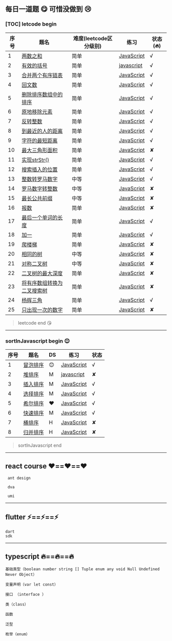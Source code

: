 ## 每日一道题    :yum:    可惜没做到   :cry:

### [TOC] letcode begin
 序号 | 题名 | 难度(leetcode区分级别) | 练习 |状态 (:fire:)  
---|---|---|---|---
 1 | [两数之和](https://leetcode.com/problems/two-sum/) | 简单 | [JavaScript](https://github.com/StrangeClow/leetcode_JS/blob/master/leetcode/twoSum.js) | √
 2 | [有效的括号](https://leetcode.com/problems/valid-parentheses/) | 简单 | [javascript](https://github.com/StrangeClow/leetcode_JS/blob/master/leetcode/isValidBrackets.js) |  √
 3 | [合并两个有序链表](https://leetcode.com/problems/merge-two-sorted-lists/) | 简单 | [JavaScript](https://github.com/StrangeClow/leetcode_JS/blob/master/leetcode/mergeTwoList.js) | √
 4 | [回文数](https://leetcode.com/problems/palindrome-number/) | 简单 | [JavaScript](https://github.com/StrangeClow/leetcode_JS/blob/master/leetcode/palindrome-number.js) | √
 5 | [删除排序数组中的排序](https://leetcode.com/problems/remove-duplicates-from-sorted-list/) | 简单 | [JavaScript](https://github.com/StrangeClow/leetcode_JS/blob/master/leetcode/removeDuplicates.js) | √
 6 | [原地移除元素](https://leetcode.com/problems/remove-element/) | 简单 | [JavaScript](https://github.com/StrangeClow/leetcode_JS/blob/master/leetcode/removeElement.js) | √
 7 | [反转整数](https://leetcode.com/problems/reverse-integer/) | 简单 | [JavaScript](https://github.com/StrangeClow/leetcode_JS/blob/master/leetcode/reverse-integer.js) | √
 8 | [到最近的人的距离](https://leetcode.com/problems/max-consecutive-ones/) | 简单 | [JavaScript](https://github.com/StrangeClow/leetcode_JS/blob/master/leetcode/maxConsecutiveOnes.js) |  √
 9 | [字符的最短距离]() | 简单 | [JavaScript](https://github.com/StrangeClow/leetcode_JS/blob/master/leetcode/shortestToChar.js) |  √
 10 | [最大三角形面积]() | 简单 | [JavaScript]() |  ✘
 11 | [实现strStr()](https://leetcode.com/problems/implement-strstr/) | 简单 | [JavaScript](https://github.com/StrangeClow/leetcode_JS/blob/master/leetcode/implementStrStr.js) |  √
 12 | [搜索插入的位置]() | 简单 | [JavaScript](https://github.com/StrangeClow/leetcode_JS/blob/master/leetcode/plusOne.js) | √
 13 | [整数转罗马数字](https://leetcode.com/problems/integer-to-roman/) | 中等 | [JavaScript](https://github.com/StrangeClow/leetcode_JS/blob/master/leetcode/intTransRoman.js) |  √
 14 | [罗马数字转整数]() | 中等 | [JavaScript]() |  ✘
 15 | [最长公共前缀]() | 中等 | [JavaScript]() |  ✘
 16 | [报数]() | 简单 | [JavaScript]() |  ✘
 17 | [最后一个单词的长度](https://leetcode.com/problems/length-of-last-word/) | 简单 | [JavaScript](https://github.com/StrangeClow/leetcode_JS/blob/master/leetcode/lengthOfLastWord.js) |  √
 18 | [加一](https://leetcode.com/problems/plus-one/) | 简单 | [JavaScript](https://github.com/StrangeClow/leetcode_JS/blob/master/leetcode/plusOne.js) |  √
 19 | [爬楼梯]() | 简单 | [JavaScript]() |  ✘
 20 | [相同的树]() | 中等 | [JavaScript]() |  ✘
 21 | [对称二叉树]() | 中等 | [JavaScript]() |  ✘
 22 | [二叉树的最大深度]() | 简单 | [JavaScript]() |  ✘
 23 | [将有序数组转换为二叉搜索树]() | 简单 | [JavaScript]() |  ✘
 24 | [杨辉三角]() | 简单 | [JavaScript](https://github.com/StrangeClow/leetcode_JS/blob/master/leetcode/pascals-triangle.js) |   √
 25 | [只出现一次的数字]() | 简单 | [JavaScript]() |  ✘
 
 
 
> leetcode end   :kissing_heart:


***

### sortInJavascript begin  :blush:
 序号 | 题名 | DS | 练习 |状态  
---|---|---|---|---
 1 | [冒泡排序]() | :blush: | [JavaScript](https://github.com/StrangeClow/leetcode_JS/blob/master/sort_in_JS/Bubble_Sort.js) | √
 2 | [堆排序]() | M | [javascript](https://github.com/StrangeClow/leetcode_JS/blob/master/sort_in_JS/HeapSort.js) |  ✘
 3 | [插入排序]() | M | [JavaScript](https://github.com/StrangeClow/leetcode_JS/blob/master/sort_in_JS/Insertion_Sort.js) | √
 4 | [选择排序]() | M | [JavaScript](https://github.com/StrangeClow/leetcode_JS/blob/master/sort_in_JS/Select_Sort.js) | √
 5 | [希尔排序]() | :heart: | [JavaScript](https://github.com/StrangeClow/leetcode_JS/blob/master/sort_in_JS/Shell_sort.js) | √
 6 | [快速排序]() | M | [JavaScript](https://github.com/StrangeClow/leetcode_JS/blob/master/sort_in_JS/quickSort.js) |  √
 7 | [桶排序]() | H | [JavaScript]() | ✘
 8 | [归并排序]() | H | [JavaScript]() | ✘

 
 

> sortInJavascript end


***

## react course  :heart:==:heart:==:heart:

     ant design

     dva

     umi

  


***

## flutter :zap:==:zap:==:zap:

    dart
    sdk

***

## typescript :fire:==:fire:==:fire:

    基础类型（boolean number string [] Tuple enum any void Null Undefined Never Object）

    变量声明（var let const）

    接口 （interface ）

    类（class）

    函数

    泛型

    枚举（enum）



